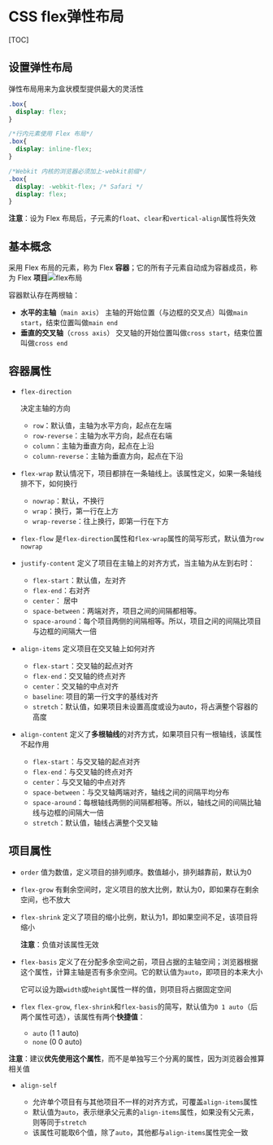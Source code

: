 # CSS flex弹性布局

[TOC]

## 设置弹性布局

弹性布局用来为盒状模型提供最大的灵活性

```css
.box{
  display: flex;
}

/*行内元素使用 Flex 布局*/
.box{
  display: inline-flex;
}

/*Webkit 内核的浏览器必须加上-webkit前缀*/
.box{
  display: -webkit-flex; /* Safari */
  display: flex;
}
```

**注意**：设为 Flex 布局后，子元素的`float`、`clear`和`vertical-align`属性将失效



## 基本概念

采用 Flex 布局的元素，称为 Flex **容器**；它的所有子元素自动成为容器成员，称为 Flex **项目**![flex布局](F:\前端笔记\studyNote\images\flex布局.png)

容器默认存在两根轴：

- **水平的主轴**（`main axis`）
  主轴的开始位置（与边框的交叉点）叫做`main start`，结束位置叫做`main end`
- **垂直的交叉轴**（`cross axis`）
  交叉轴的开始位置叫做`cross start`，结束位置叫做`cross end`



## 容器属性

- `flex-direction`

  决定主轴的方向

  - `row`：默认值，主轴为水平方向，起点在左端
  - `row-reverse`：主轴为水平方向，起点在右端
  - `column`：主轴为垂直方向，起点在上沿
  - `column-reverse`：主轴为垂直方向，起点在下沿

- `flex-wrap`
  默认情况下，项目都排在一条轴线上。该属性定义，如果一条轴线排不下，如何换行

	- `nowrap`：默认，不换行
	- `wrap`：换行，第一行在上方
	- `wrap-reverse`：往上换行，即第一行在下方
	
- `flex-flow`
  是`flex-direction`属性和`flex-wrap`属性的简写形式，默认值为`row nowrap`

- `justify-content`
  定义了项目在主轴上的对齐方式，当主轴为从左到右时：

  - `flex-start`：默认值，左对齐
  - `flex-end`：右对齐
  - `center`： 居中
  - `space-between`：两端对齐，项目之间的间隔都相等。
  - `space-around`：每个项目两侧的间隔相等。所以，项目之间的间隔比项目与边框的间隔大一倍

- `align-items`
  定义项目在交叉轴上如何对齐

  - `flex-start`：交叉轴的起点对齐
  - `flex-end`：交叉轴的终点对齐
  - `center`：交叉轴的中点对齐
  - `baseline`: 项目的第一行文字的基线对齐
  - `stretch`：默认值，如果项目未设置高度或设为auto，将占满整个容器的高度

- `align-content`
       定义了**多根轴线**的对齐方式，如果项目只有一根轴线，该属性不起作用

  - `flex-start`：与交叉轴的起点对齐
  - `flex-end`：与交叉轴的终点对齐
  - `center`：与交叉轴的中点对齐
  - `space-between`：与交叉轴两端对齐，轴线之间的间隔平均分布
  - `space-around`：每根轴线两侧的间隔都相等。所以，轴线之间的间隔比轴线与边框的间隔大一倍
  - `stretch`：默认值，轴线占满整个交叉轴



## 项目属性

- `order`
  值为数值，定义项目的排列顺序。数值越小，排列越靠前，默认为0
  
- `flex-grow`
  有剩余空间时，定义项目的放大比例，默认为0，即如果存在剩余空间，也不放大
  
- `flex-shrink`
  定义了项目的缩小比例，默认为1，即如果空间不足，该项目将缩小
  
  **注意**：负值对该属性无效
  
- `flex-basis`
   定义了在分配多余空间之前，项目占据的主轴空间；浏览器根据这个属性，计算主轴是否有多余空间。它的默认值为`auto`，即项目的本来大小

  它可以设为跟`width`或`height`属性一样的值，则项目将占据固定空间

-  `flex`
    `flex-grow`, `flex-shrink`和`flex-basis`的简写，默认值为`0 1 auto`（后两个属性可选），该属性有两个**快捷值**：
    - `auto` (1 1 auto) 
    - `none` (0 0 auto)

  **注意**：建议**优先使用这个属性**，而不是单独写三个分离的属性，因为浏览器会推算相关值

- `align-self`

  - 允许单个项目有与其他项目不一样的对齐方式，可覆盖`align-items`属性
  - 默认值为`auto`，表示继承父元素的`align-items`属性，如果没有父元素，则等同于`stretch`
  - 该属性可能取6个值，除了`auto`，其他都与`align-items`属性完全一致